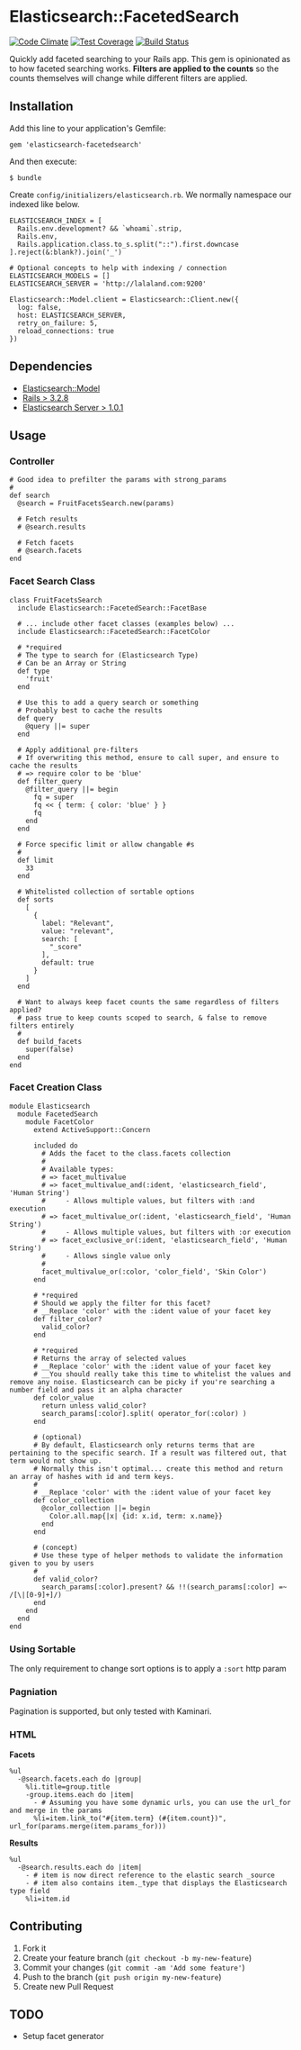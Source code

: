 # Elasticsearch::FacetedSearch

[![Code Climate](https://codeclimate.com/github/spodlecki/elasticsearch-facetedsearch/badges/gpa.svg)](https://codeclimate.com/github/spodlecki/elasticsearch-facetedsearch)
[![Test Coverage](https://codeclimate.com/github/spodlecki/elasticsearch-facetedsearch/badges/coverage.svg)](https://codeclimate.com/github/spodlecki/elasticsearch-facetedsearch/coverage)
[![Build Status](https://travis-ci.org/spodlecki/elasticsearch-facetedsearch.svg)](https://travis-ci.org/spodlecki/elasticsearch-facetedsearch)

Quickly add faceted searching to your Rails app. This gem is opinionated as to how faceted searching works. **Filters are applied to the counts** so the counts themselves will change while different filters are applied.

## Installation

Add this line to your application's Gemfile:

    gem 'elasticsearch-facetedsearch'

And then execute:

    $ bundle

Create `config/initializers/elasticsearch.rb`. We normally namespace our indexed like below.

    ELASTICSEARCH_INDEX = [
      Rails.env.development? && `whoami`.strip,
      Rails.env,
      Rails.application.class.to_s.split("::").first.downcase
    ].reject(&:blank?).join('_')

    # Optional concepts to help with indexing / connection
    ELASTICSEARCH_MODELS = []
    ELASTICSEARCH_SERVER = 'http://lalaland.com:9200'

    Elasticsearch::Model.client = Elasticsearch::Client.new({
      log: false,
      host: ELASTICSEARCH_SERVER,
      retry_on_failure: 5,
      reload_connections: true
    })

## Dependencies

- [Elasticsearch::Model](https://github.com/elastic/elasticsearch-rails/tree/master/elasticsearch-model)
- [Rails > 3.2.8](http://rubyonrails.org/)
- [Elasticsearch Server > 1.0.1](http://www.elastic.co)

## Usage

### Controller

    # Good idea to prefilter the params with strong_params
    #
    def search
      @search = FruitFacetsSearch.new(params)

      # Fetch results
      # @search.results

      # Fetch facets
      # @search.facets
    end

### Facet Search Class

    class FruitFacetsSearch
      include Elasticsearch::FacetedSearch::FacetBase

      # ... include other facet classes (examples below) ...
      include Elasticsearch::FacetedSearch::FacetColor

      # *required
      # The type to search for (Elasticsearch Type)
      # Can be an Array or String
      def type
        'fruit'
      end

      # Use this to add a query search or something
      # Probably best to cache the results
      def query
        @query ||= super
      end

      # Apply additional pre-filters
      # If overwriting this method, ensure to call super, and ensure to cache the results
      # => require color to be 'blue'
      def filter_query
        @filter_query ||= begin
          fq = super
          fq << { term: { color: 'blue' } }
          fq
        end
      end

      # Force specific limit or allow changable #s
      #
      def limit
        33
      end

      # Whitelisted collection of sortable options
      def sorts
        [
          {
            label: "Relevant",
            value: "relevant",
            search: [
              "_score"
            ],
            default: true
          }
        ]
      end

      # Want to always keep facet counts the same regardless of filters applied?
      # pass true to keep counts scoped to search, & false to remove filters entirely
      #
      def build_facets
        super(false)
      end
    end

### Facet Creation Class

    module Elasticsearch
      module FacetedSearch
        module FacetColor
          extend ActiveSupport::Concern

          included do
            # Adds the facet to the class.facets collection
            #
            # Available types:
            # => facet_multivalue
            # => facet_multivalue_and(:ident, 'elasticsearch_field', 'Human String')
            #     - Allows multiple values, but filters with :and execution
            # => facet_multivalue_or(:ident, 'elasticsearch_field', 'Human String')
            #     - Allows multiple values, but filters with :or execution
            # => facet_exclusive_or(:ident, 'elasticsearch_field', 'Human String')
            #     - Allows single value only
            #
            facet_multivalue_or(:color, 'color_field', 'Skin Color')
          end

          # *required
          # Should we apply the filter for this facet?
          # __Replace 'color' with the :ident value of your facet key
          def filter_color?
            valid_color?
          end

          # *required
          # Returns the array of selected values
          # __Replace 'color' with the :ident value of your facet key
          # __You should really take this time to whitelist the values and remove any noise. Elasticsearch can be picky if you're searching a number field and pass it an alpha character
          def color_value
            return unless valid_color?
            search_params[:color].split( operator_for(:color) )
          end

          # (optional)
          # By default, Elasticsearch only returns terms that are pertaining to the specific search. If a result was filtered out, that term would not show up.
          # Normally this isn't optimal... create this method and return an array of hashes with id and term keys.
          #
          # __Replace 'color' with the :ident value of your facet key
          def color_collection
            @color_collection ||= begin
              Color.all.map{|x| {id: x.id, term: x.name}}
            end
          end

          # (concept)
          # Use these type of helper methods to validate the information given to you by users
          #
          def valid_color?
            search_params[:color].present? && !!(search_params[:color] =~ /[\|[0-9]+]/)
          end
        end
      end
    end

### Using Sortable

The only requirement to change sort options is to apply a `:sort` http param

### Pagniation

Pagination is supported, but only tested with Kaminari.

### HTML

**Facets**

    %ul
      -@search.facets.each do |group|
        %li.title=group.title
        -group.items.each do |item|
          - # Assuming you have some dynamic urls, you can use the url_for and merge in the params
          %li=item.link_to("#{item.term} (#{item.count})", url_for(params.merge(item.params_for)))

**Results**

    %ul
      -@search.results.each do |item|
        - # item is now direct reference to the elastic search _source
        - # item also contains item._type that displays the Elasticsearch type field
        %li=item.id

## Contributing

1. Fork it
2. Create your feature branch (`git checkout -b my-new-feature`)
3. Commit your changes (`git commit -am 'Add some feature'`)
4. Push to the branch (`git push origin my-new-feature`)
5. Create new Pull Request

## TODO

- Setup facet generator